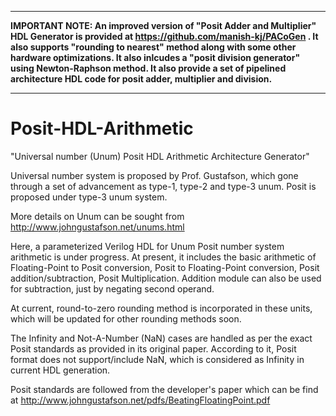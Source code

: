 ********************************************
**IMPORTANT NOTE:
An improved version of "Posit Adder and Multiplier" HDL Generator is provided 
at https://github.com/manish-kj/PACoGen . It also supports "rounding to nearest" method 
along with some other hardware optimizations. It also inlcudes a "posit division generator" 
using Newton-Raphson method. It also provide a set of pipelined architecture HDL code 
for posit adder, multiplier and division.**
********************************************


# Posit-HDL-Arithmetic
"Universal number (Unum) Posit HDL Arithmetic Architecture Generator"

Universal number system is proposed by Prof. Gustafson, which gone through 
a set of advancement as type-1, type-2 and type-3 unum. Posit is proposed 
under type-3 unum system. 

More details on Unum can be sought from http://www.johngustafson.net/unums.html

Here, a parameterized Verilog HDL for Unum Posit number system arithmetic is
under progress. At present, it includes the basic arithmetic of Floating-Point 
to Posit conversion, Posit to Floating-Point conversion, Posit addition/subtraction, 
Posit Multiplication. Addition module can also be used for subtraction, just by
negating second operand.

At current, round-to-zero rounding method is incorporated in these units, which
will be updated for other rounding methods soon.

The Infinity and Not-A-Number (NaN) cases are handled as per the exact Posit
standards as provided in its original paper. According to it, Posit format does
not support/include NaN, which is considered as Infinity in current HDL
generation.

Posit standards are followed from the developer's paper which can be find at
http://www.johngustafson.net/pdfs/BeatingFloatingPoint.pdf
